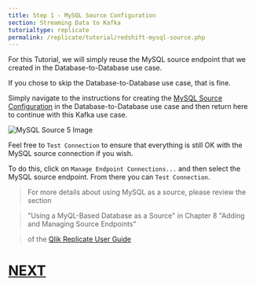 ```yaml
---
title: Step 1 - MySQL Source Configuration
section: Streaming Data to Kafka
tutorialtype: replicate
permalink: /replicate/tutorial/redshift-mysql-source.php
---
```


For this Tutorial, we will simply reuse the MySQL source endpoint that we created in the 
Database-to-Database use case. 

If you chose to skip the Database-to-Database use case, 
that is fine. 

Simply navigate to the instructions for creating the 
[MySQL Source Configuration](../db-mysql-source) in the Database-to-Database use case and then return here to continue with this Kafka use case.

![MySQL Source 5 Image](/images/mysql-src-3.png)

Feel free to `Test Connection` to ensure that everything is still OK with the MySQL source connection 
if you wish. 

To do this, click on `Manage Endpoint Connections...` and then select the MySQL source
endpoint. From there you can `Test Connection`.

> For more details about using MySQL as a source, please review the section

>"Using a MyQL-Based Database as a Source" in Chapter 8 "Adding and Managing Source Endpoints" 

>of the [Qlik Replicate User Guide](/files/Qlik_Replicate_User_Guide.pdf)


# [NEXT](../redshift-target) 
